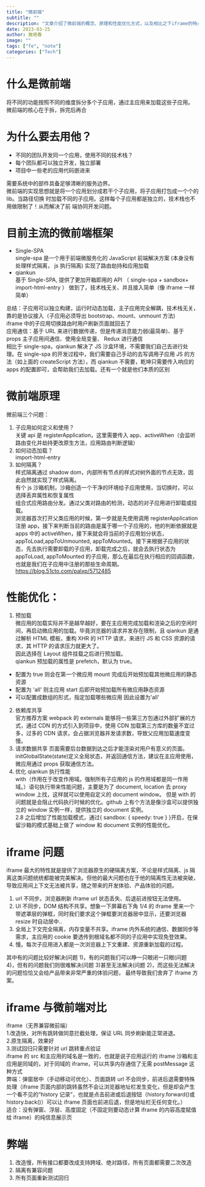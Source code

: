 ```yaml
---
title: "微前端"
subtitle: ""
description: "文章介绍了微前端的概念、原理和性能优化方式，以及相比之下iframe的特点。"
date: 2023-03-25
author: 施艳春
image: ""
tags: ["fe", "note"]
categories: ["Tech"]
---
```


# 什么是微前端

将不同的功能按照不同的维度拆分多个子应用，通过主应用来加载这些子应用。
微前端的核心在于拆，拆完后再合

# 为什么要去用他？

- 不同的团队开发同一个应用，使用不同的技术栈？
- 每个团队都可以独立开发，独立部署
- 项目中一些老的应用代码嵌进来

需要系统中的部件具备足够清晰的服务边界。  
微前端的实现思想就是将一个应用划分成若干个子应用，将子应用打包成一个个的 lib。当路径切换 时加载不同的子应用。这样每个子应用都是独立的，技术栈也不用做限制了！从而解决了前 端协同开发问题。

# 目前主流的微前端框架

- Single-SPA  
  single-spa 是一个用于前端微服务化的 JavaScript 前端解决方案 (本身没有处理样式隔离， js 执行隔离) 实现了路由劫持和应用加载
- qiankun  
  基于 Single-SPA, 提供了更加开箱即用的 API （ single-spa + sandbox+ import-html-entry ） 做到了，技术栈无关、并且接入简单（像 iframe 一样简单）

总结：子应用可以独立构建，运行时动态加载，主子应用完全解耦，技术栈无关，靠的是协议接入（子应用必须导出 bootstrap、mount、unmount 方法)  
iframe 中的子应用切换路由时用户刷新页面就回去了  
应用通信：基于 URL 来进行数据传递，但是传递消息能力弱(最简单)、基于 props 主子应用间通信、使用全局变量、 Redux 进行通信  
相比于 single-spa，qiankun 解决了 JS 沙盒环境，不需要我们自己去进行处理。在 single-spa 的开发过程中，我们需要自己手动的去写调用子应用 JS 的方法（如上面的 createScript 方法），而 qiankun 不需要，乾坤只需要传入响应的 apps 的配置即可，会帮助我们去加载。还有一个就是他们本质的区别

# 微前端原理

微前端三个问题：

1. 子应用如何定义和使用？  
   关键 api 是 registerApplication，这里需要传入 app、activeWhen（会监听路由变化并劫持更改原生方法，应用路由判断逻辑）
2. 如何动态加载？  
   import-html-entry
3. 如何隔离？  
   样式隔离通过 shadow dom，内部所有节点的样式对树外面的节点无效，因此自然就实现了样式隔离。  
   有个 js 沙箱机制，沙箱创造一个干净的环境给子应用使用，当切换时，可以选择丢弃属性和恢复属性  
    组合式应用路由分发。通过父类对路由的检测，动态的对子应用进行卸载或挂载。  
   浏览器首次打开父类应用的时候，第一步就是先使用调用 registerApplication 注册 app，接下来判断当前的路由是属于哪一个子应用的，他的判断依据就是 apps 中的 activeWhen，接下来就会将当前的子应用划分状态，appToLoad,appToUnmounted, appToMounted。接下来根据子应用的状态，先去执行需要卸载的子应用，卸载完成之后，就会去执行状态为 appToLoad, appToMounted 的子应用，那么在最后在执行相应的回调函数，也就是我们在子应用中注册的那些生命周期。
   https://blog.51cto.com/palxp/5712485

# 性能优化：

1. 预加载  
   微应用的加载实际并不是越早越好，要在主应用完成加载和渲染之后的空闲时间，再启动微应用的加载。毕竟浏览器的请求并发存在限制，且 qiankun 是通过解析 HTML 模板，重构 XHR 的 HTTP 请求，来进行 JS 和 CSS 资源的请求，其 HTTP 的请求压力就更大了。  
   因此选择在 Layout 组件挂载之后进行预加载。  
   qiankun 预加载的属性是 prefetch，默认为 true。

- 配置为 true 则会在第一个微应用 mount 完成后开始预加载其他微应用的静态资源
- 配置为 'all' 则主应用 start 后即开始预加载所有微应用静态资源
- 可以配置成数组的形式，指定加载哪些微应用
  因此设置为'all'

2. 依赖库共享  
   官方推荐方案 webpack 的 externals 能够将一些第三方包通过外部扩展的方式，通过 CDN 的方式引入到项目中，使用 CDN 加载第三方库的数量不宜过多，过多的 CDN 请求，会占据浏览器并发请求数，导致父应用加载速度变慢。
3. 请求数据共享
   页面需要后台数据到达之后才能渲染对用户有意义的页面。initGlobalState(state)定义全局状态，并返回通信方法，建议在主应用使用，微应用通过 props 获取通信方法。
4. 优化 qiankun 执行性能  
   with（作用在于改变作用域。强制所有子应用的 js 的作用域都是同一作用域。）语句执行带来性能问题，主要是为了 document, location 去 proxy window 上找，这样就可以使用自定义的 document window。 但是 with 的问题就是会阻止代码执行时候的优化。github 上有个方法是像沙盒可以提供独立的 window 实例一样，提供独立的 document 实例。  
   2.8 之后增加了性能加载模式，通过{ sandbox: { speedy: true } }开启，在保留沙箱的模式基础上做了 window 和 document 实例的性能优化。

# iframe 问题

iframe 最大的特性就是提供了浏览器原生的硬隔离方案，不论是样式隔离、js 隔离这类问题统统都能被完美解决。但他的最大问题也在于他的隔离性无法被突破，导致应用间上下文无法被共享，随之带来的开发体验、产品体验的问题。

1. url 不同步。浏览器刷新 iframe url 状态丢失、后退前进按钮无法使用。
2. UI 不同步，DOM 结构不共享。想象一下屏幕右下角 1/4 的 iframe 里来一个带遮罩层的弹框，同时我们要求这个弹框要浏览器居中显示，还要浏览器 resize 时自动居中..
3. 全局上下文完全隔离，内存变量不共享。iframe 内外系统的通信、数据同步等需求，主应用的 cookie 要透传到根域名都不同的子应用中实现免登效果。
4. 慢。每次子应用进入都是一次浏览器上下文重建、资源重新加载的过程。

其中有的问题比较好解决(问题 1)，有的问题我们可以睁一只眼闭一只眼(问题 4)，但有的问题我们则很难解决(问题 3)甚至无法解决(问题 2)，而这些无法解决的问题恰恰又会给产品带来非常严重的体验问题， 最终导致我们舍弃了 iframe 方案。

# iframe 与微前端对比

iframe（无界兼容微前端）  
1.改造快，对所有跳转做同意拦截处理，保证 URL 同步刷新能正常进退。  
2.原生隔离，效果好  
3.测试回归只需要针对 url 跳转重点验证  
iframe 的 src 和主应用的域名是一致的，也就是说子应用运行的 iframe 沙箱和主应用是同域的，对于同域的 iframe，可以共享内存通信了无需 postMessage 这种方式  
弊端：弹窗居中（手动移动可优化）、页面跳转 url 不会同步，前进后退需要特殊处理（iframe 页面内部的跳转虽然不会让浏览器地址栏发生变化，但是却会产生一个看不见的“history 记录”，也就是点击前进或后退按钮（history.forward()或 history.back()）可以让 iframe 页面也前进后退，但是地址栏无任何变化。）  
适合：没有弹窗、浮层、高度固定（不固定则要动态计算 iframe 的内容高度赋值给 iframe）的纯信息展示页

# 弊端

1. 改造慢，所有接口都要改成支持跨域、绝对路径，所有页面都需要二次改造
2. 隔离有兼容问题
3. 所有页面重新测试回归

